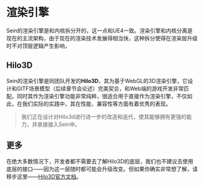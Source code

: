# 渲染引擎

Sein的渲染引擎是和内核拆分开的，这一点和UE4一致。渲染引擎和内核分离是现在的主流架构，由于现在的渲染技术发展得相当快，这种拆分使得在渲染层升级时不对顶层逻辑产生影响，

## Hilo3D

Sein的渲染引擎是同团队开发的**Hilo3D**，其为基于WebGL的3D渲染引擎，它设计和GlTF场景模型（后续章节会论述）完美契合，和Web端的游戏开发非常匹配。同时其作为渲染引擎功能非常纯粹，很适合用于直接作为渲染引擎，不仅如此，在我们实际的实践中，其在性能、兼容性等方面有着优秀的表现。  

>我们正在设计对Hilo3d进行进一步的改造和迭代，使其能够拥有更强的能力，并直接接入Sein中。

## 更多

在绝大多数情况下，开发者都不需要去了解Hilo3D的底层，我们也不建议去使用底层的接口——因为这一层随时都可能会升级改变。但如果你确实非常想了解，请移步这里——[Hilo3D官方文档](https://hiloteam.github.io/Hilo3d/docs/index.html)。

